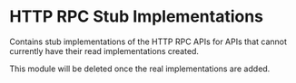 # HTTP RPC Stub Implementations

Contains stub implementations of the HTTP RPC APIs for APIs that cannot currently have their read implementations created.

This module will be deleted once the real implementations are added.
